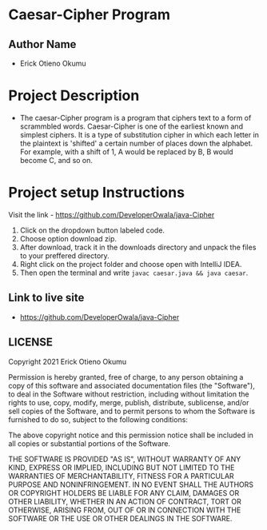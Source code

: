 # Caesar-Cipher Program

## Author Name
- Erick Otieno Okumu

# Project Description
- The caesar-Cipher program is a program that ciphers text to a form of scrammbled words. Caesar-Cipher is one of the earliest known and simplest ciphers. It is a type of substitution cipher in which each letter in the plaintext is 'shifted' a certain number of places down the alphabet. For example, with a shift of 1, A would be replaced by B, B would become C, and so on.

# Project setup Instructions
Visit the link - https://github.com/DeveloperOwala/java-Cipher

1. Click on the dropdown button labeled code.
2. Choose option download zip.
3. After download, track it in the downloads directory and unpack the files to your preffered directory.
4. Right click on the project folder and choose open with IntelliJ IDEA.
5. Then open the terminal and write `javac caesar.java && java caesar`.

## Link to live site
- https://github.com/DeveloperOwala/java-Cipher

## LICENSE
Copyright 2021 Erick Otieno Okumu

Permission is hereby granted, free of charge, to any person obtaining a copy of this software and associated documentation files (the "Software"), to deal in the Software without restriction, including without limitation the rights to use, copy, modify, merge, publish, distribute, sublicense, and/or sell copies of the Software, and to permit persons to whom the Software is furnished to do so, subject to the following conditions:

The above copyright notice and this permission notice shall be included in all copies or substantial portions of the Software.

THE SOFTWARE IS PROVIDED "AS IS", WITHOUT WARRANTY OF ANY KIND, EXPRESS OR IMPLIED, INCLUDING BUT NOT LIMITED TO THE WARRANTIES OF MERCHANTABILITY, FITNESS FOR A PARTICULAR PURPOSE AND NONINFRINGEMENT. IN NO EVENT SHALL THE AUTHORS OR COPYRIGHT HOLDERS BE LIABLE FOR ANY CLAIM, DAMAGES OR OTHER LIABILITY, WHETHER IN AN ACTION OF CONTRACT, TORT OR OTHERWISE, ARISING FROM, OUT OF OR IN CONNECTION WITH THE SOFTWARE OR THE USE OR OTHER DEALINGS IN THE SOFTWARE.

